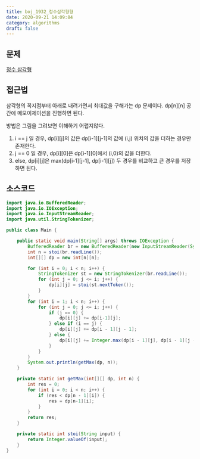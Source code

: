 ```yaml
---
title: boj_1932_정수삼각형형
date: 2020-09-21 14:09:84
category: algorithms
draft: false
---
```


## 문제
[정수 삼각형](https://www.acmicpc.net/problem/1932)

## 접근법
삼각형의 꼭지점부터 아래로 내려가면서 최대값을 구해가는 dp 문제이다. dp[n][n] 공간에 메모이제이션을 진행하면 된다.

방법은 그림을 그려보면 이해하기 어렵지않다.

1. i == j 일 경우, dp[i][j]의 값은 dp[i-1][j-1]의 값에 (i,j) 위치의 값을 더하는 경우만 존재한다.
2. j == 0 일 경우, dp[i][0]은 dp[i-1][0]에서 (i,0)의 값을 더한다.
3. else, dp[i][j]은 max(dp[i-1][j-1], dp[i-1][j]) 두 경우를 비교하고 큰 경우를 저장하면 된다.

## 소스코드

```java
import java.io.BufferedReader;
import java.io.IOException;
import java.io.InputStreamReader;
import java.util.StringTokenizer;

public class Main {

    public static void main(String[] args) throws IOException {
        BufferedReader br = new BufferedReader(new InputStreamReader(System.in));
        int n = stoi(br.readLine());
        int[][] dp = new int[n][n];

        for (int i = 0; i < n; i++) {
            StringTokenizer st = new StringTokenizer(br.readLine());
            for (int j = 0; j <= i; j++) {
                dp[i][j] = stoi(st.nextToken());
            }
        }
        for (int i = 1; i < n; i++) {
            for (int j = 0; j <= i; j++) {
                if (j == 0) {
                    dp[i][j] += dp[i-1][j];
                } else if (i == j) {
                    dp[i][j] += dp[i - 1][j - 1];
                } else {
                    dp[i][j] += Integer.max(dp[i - 1][j], dp[i - 1][j - 1]);
                }
            }
        }
        System.out.println(getMax(dp, n));
    }

    private static int getMax(int[][] dp, int n) {
        int res = 0;
        for (int i = 0; i < n; i++) {
            if (res < dp[n - 1][i]) {
                res = dp[n-1][i];
            }
        }
        return res;
    }

    private static int stoi(String input) {
        return Integer.valueOf(input);
    }
}

```